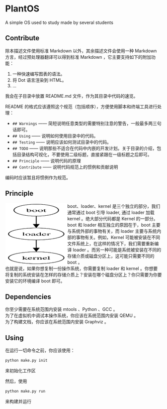# PlantOS

A simple OS used to study made by several students

## Contribute

除本描述文件使用标准 Markdown 以外，其余描述文件会使用一种 Markdown 方言，经过预处理器翻译可以得到标准 Markdown ，它主要支持如下的附加功能：

1. 一种快速编写图表的语法。
2. 将 Dot 语言渲染到 HTML。
3. ...

我会在子目录中放置 README.md 文件，作为其目录中代码的速览。

README 的格式应该遵照这个规范（包括顺序），方便使用脚本和终端工具进行处理：

- `## Warnings`   —— 简短说明任意类型的需要特别注意的警告，一般最多两三句话即可。
- `## Using`      —— 说明如何使用目录中的代码。
- `## Testing`    —— 说明应该如何测试目录中的代码。
- `## TODO`       —— 说明那些不适合在代码中内嵌的开发计划。关于目录的介绍，包括目录结构可视化，不要使用二级标题，直接紧跟在一级标题之后即可。
- `## Principle`  —— 说明代码的原理
- `## Contribute` —— 说明代码规范上的惯例和贡献说明

编码时应该暂且将惯例作为规范。

## Principle

<img src="assets/README.md.19-23.svg" alt="SVG Image" width="200" height="200" align="left">

boot、loader、kernel 是三个独立的部分，我们通常通过 boot 引导 loader, 通过 loader 加载 kernel 。绝大部分代码都是 Kernel 的一部分。boot 和 loader 相互独立的原因在于，boot 主要与系统外部的事物有关，而 loader 主要与系统内部的事物有关。例如，Kernel 可能被安装在不同文件系统上，在这样的情况下，我们需要重新编译 loader 。而另一种可能是系统被安装在不同的存储介质或磁盘分区上，这可能只需要不同的 boot 。<br>
也就是说，如果你想复制一份操作系统，你需要复制 loader 和 kernel 。你想要将复制的系统安装在怎样的存储介质上？安装在哪个磁盘分区上？你只需要为你要安装它的环境编译 boot 即可。

## Dependencies

你至少需要在系统范围内安装 mtools 、Python 、GCC 。<br>
为了在虚拟机中调试本操作系统，你应该在系统范围内安装 QEMU 。<br>
为了构建文档，你应该在系统范围内安装 Graphviz 。

## Using

在运行一切命令之前，你应该使用：

```sh
python make.py init
```

来初始化工作区

然后，使用

```sh
python make.py run
```

来构建并运行
